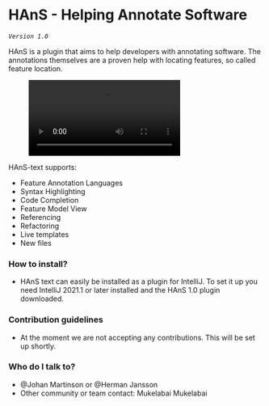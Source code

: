 # HAnS - Helping Annotate Software #
*`Version 1.0`*

HAnS is a plugin that aims to help developers with annotating software. The annotations themselves are a proven help with
locating features, so called feature location.

<figure class="video_container">
  <video controls>
    <source src="materials/HAnS-Demo.mp4" type="video/mp4">
  </video>
</figure>

HAnS-text supports:
* Feature Annotation Languages
* Syntax Highlighting
* Code Completion
* Feature Model View
* Referencing
* Refactoring
* Live templates
* New files

### How to install? ###

* HAnS text can easily be installed as a plugin for IntelliJ. To set it up you need IntelliJ
  2021.1 or later installed and the HAnS 1.0 plugin downloaded.

### Contribution guidelines ###

* At the moment we are not accepting any contributions. This will be set up shortly.

### Who do I talk to? ###

* @Johan Martinson or @Herman Jansson
* Other community or team contact: Mukelabai Mukelabai 